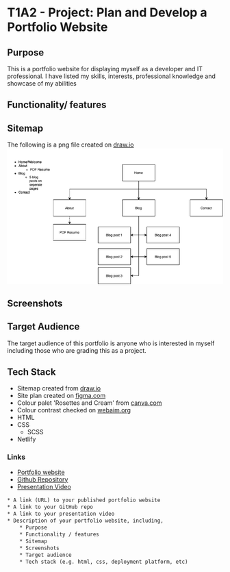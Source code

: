 # T1A2 - Project: Plan and Develop a Portfolio Website

## Purpose

This is a portfolio website for displaying myself as a developer and IT professional. I have listed my skills, interests, professional knowledge and showcase of my abilities 

## Functionality/ features



## Sitemap

The following is a png file created on [draw.io](https://draw.io)
![Site Map](./docs/Site%20Map.png)

## Screenshots



## Target Audience

The target audience of this portfolio is anyone who is interested in myself including those who are grading this as a project.

## Tech Stack

* Sitemap created from [draw.io](https://draw.io)
* Site plan created on [figma.com](https://www.figma.com/file/UKrFoOnXShVvHg3sVTMrJC/Portfolio-Website?node-id=14%3A395&t=FxBhUNpIrxp7jS8J-1)
* Colour palet 'Rosettes and Cream' from [canva.com](https://www.canva.com/colors/color-palettes/rosettes-and-cream/)
* Colour contrast checked on [webaim.org](https://webaim.org/resources/contrastchecker/)
* HTML
* CSS
    * SCSS
* Netlify

### Links

* [Portfolio website](https://edougherty.me)
* [Github Repository]()
* [Presentation Video]()

```
* A link (URL) to your published portfolio website
* A link to your GitHub repo
* A link to your presentation video
* Description of your portfolio website, including,
    * Purpose
    * Functionality / features
    * Sitemap
    * Screenshots
    * Target audience
    * Tech stack (e.g. html, css, deployment platform, etc)
```